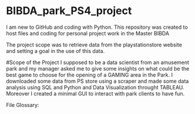# BIBDA_park_PS4_project
I am new to GitHub and coding with Python. 
This repository was created to host files and coding for personal project work in the Master BIBDA 

The project scope was to retrieve data from the playstationstore website and setting a goal in the use of this data.

#Scope of the Project
I supposed to be a data scientist from an amusement park and my manager asked me to give some insights on what could be the best game to choose for the opening of a GAMING area in the Park.
I downloaded some data from PS store using a scraper and made some data analysis using SQL and Python and Data Visualization throught TABLEAU. Moreover I created a minimal GUI to interact with park clients to have fun.


File Glossary:

